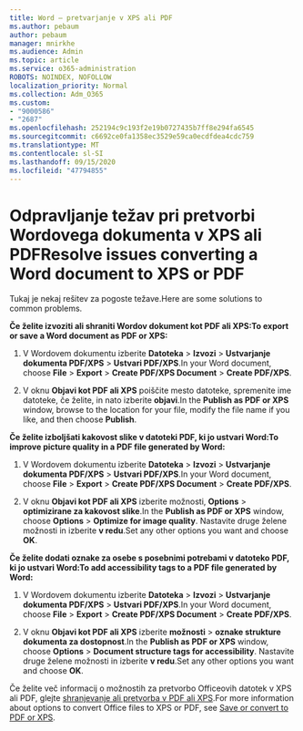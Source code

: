 ```yaml
---
title: Word – pretvarjanje v XPS ali PDF
ms.author: pebaum
author: pebaum
manager: mnirkhe
ms.audience: Admin
ms.topic: article
ms.service: o365-administration
ROBOTS: NOINDEX, NOFOLLOW
localization_priority: Normal
ms.collection: Adm_O365
ms.custom:
- "9000586"
- "2687"
ms.openlocfilehash: 252194c9c193f2e19b0727435b7ff8e294fa6545
ms.sourcegitcommit: c6692ce0fa1358ec3529e59ca0ecdfdea4cdc759
ms.translationtype: MT
ms.contentlocale: sl-SI
ms.lasthandoff: 09/15/2020
ms.locfileid: "47794855"
---
```

# <a name="resolve-issues-converting-a-word-document-to-xps-or-pdf"></a><span data-ttu-id="44ac5-102">Odpravljanje težav pri pretvorbi Wordovega dokumenta v XPS ali PDF</span><span class="sxs-lookup"><span data-stu-id="44ac5-102">Resolve issues converting a Word document to XPS or PDF</span></span>

<span data-ttu-id="44ac5-103">Tukaj je nekaj rešitev za pogoste težave.</span><span class="sxs-lookup"><span data-stu-id="44ac5-103">Here are some solutions to common problems.</span></span> 

<span data-ttu-id="44ac5-104">**Če želite izvoziti ali shraniti Wordov dokument kot PDF ali XPS:**</span><span class="sxs-lookup"><span data-stu-id="44ac5-104">**To export or save a Word document as PDF or XPS:**</span></span>

1. <span data-ttu-id="44ac5-105">V Wordovem dokumentu izberite **Datoteka**  >  **Izvozi**  >  **Ustvarjanje dokumenta PDF/XPS**  >  **Ustvari PDF/XPS**.</span><span class="sxs-lookup"><span data-stu-id="44ac5-105">In your Word document, choose  **File** > **Export** > **Create PDF/XPS Document** > **Create PDF/XPS**.</span></span>

2. <span data-ttu-id="44ac5-106">V oknu **Objavi kot PDF ali XPS** poiščite mesto datoteke, spremenite ime datoteke, če želite, in nato izberite **objavi**.</span><span class="sxs-lookup"><span data-stu-id="44ac5-106">In the **Publish as PDF or XPS** window, browse to the location for your file, modify the file name if you like, and then choose **Publish**.</span></span>

<span data-ttu-id="44ac5-107">**Če želite izboljšati kakovost slike v datoteki PDF, ki jo ustvari Word:**</span><span class="sxs-lookup"><span data-stu-id="44ac5-107">**To improve picture quality in a PDF file generated by Word:**</span></span>

1. <span data-ttu-id="44ac5-108">V Wordovem dokumentu izberite **Datoteka**  >  **Izvozi**  >  **Ustvarjanje dokumenta PDF/XPS**  >  **Ustvari PDF/XPS**.</span><span class="sxs-lookup"><span data-stu-id="44ac5-108">In your Word document, choose  **File** > **Export** > **Create PDF/XPS Document** > **Create PDF/XPS**.</span></span>

2. <span data-ttu-id="44ac5-109">V oknu **Objavi kot PDF ali XPS** izberite možnosti, **Options**  >  **optimizirane za kakovost slike**.</span><span class="sxs-lookup"><span data-stu-id="44ac5-109">In the **Publish as PDF or XPS** window, choose **Options** > **Optimize for image quality**.</span></span> <span data-ttu-id="44ac5-110">Nastavite druge želene možnosti in izberite **v redu**.</span><span class="sxs-lookup"><span data-stu-id="44ac5-110">Set any other options you want and choose **OK**.</span></span> 

<span data-ttu-id="44ac5-111">**Če želite dodati oznake za osebe s posebnimi potrebami v datoteko PDF, ki jo ustvari Word:**</span><span class="sxs-lookup"><span data-stu-id="44ac5-111">**To add accessibility tags to a PDF file generated by Word:**</span></span>
 
1. <span data-ttu-id="44ac5-112">V Wordovem dokumentu izberite **Datoteka**  >  **Izvozi**  >  **Ustvarjanje dokumenta PDF/XPS**  >  **Ustvari PDF/XPS**.</span><span class="sxs-lookup"><span data-stu-id="44ac5-112">In your Word document, choose  **File** > **Export** > **Create PDF/XPS Document** > **Create PDF/XPS**.</span></span>

2. <span data-ttu-id="44ac5-113">V oknu **Objavi kot PDF ali XPS** izberite **možnosti**  >  **oznake strukture dokumenta za dostopnost**.</span><span class="sxs-lookup"><span data-stu-id="44ac5-113">In the **Publish as PDF or XPS** window, choose **Options** > **Document structure tags for accessibility**.</span></span> <span data-ttu-id="44ac5-114">Nastavite druge želene možnosti in izberite **v redu**.</span><span class="sxs-lookup"><span data-stu-id="44ac5-114">Set any other options you want and choose **OK**.</span></span>

<span data-ttu-id="44ac5-115">Če želite več informacij o možnostih za pretvorbo Officeovih datotek v XPS ali PDF, glejte [shranjevanje ali pretvorba v PDF ali XPS](https://support.office.com/article/d85416c5-7d77-4fd6-a216-6f4bf7c7c110).</span><span class="sxs-lookup"><span data-stu-id="44ac5-115">For more information about options to convert Office files to XPS or PDF, see [Save or convert to PDF or XPS](https://support.office.com/article/d85416c5-7d77-4fd6-a216-6f4bf7c7c110).</span></span>